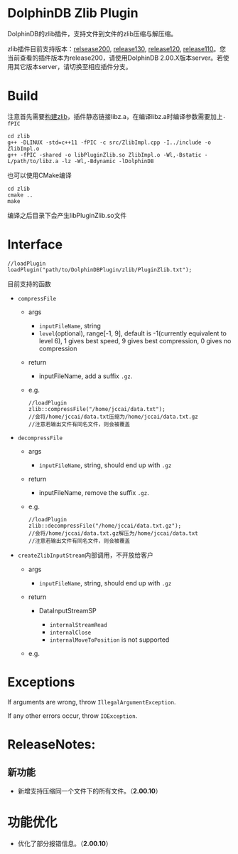 # DolphinDB Zlib Plugin

DolphinDB的zlib插件，支持文件到文件的zlib压缩与解压缩。

zlib插件目前支持版本：[relsease200](https://github.com/dolphindb/DolphinDBPlugin/blob/release200/zlib/README_CN.md), [release130](https://github.com/dolphindb/DolphinDBPlugin/blob/release130/zlib/README_CN.md), [release120](https://github.com/dolphindb/DolphinDBPlugin/blob/release120/zlib/README_CN.md), [release110](https://github.com/dolphindb/DolphinDBPlugin/blob/release110/zlib/README_CN.md)。您当前查看的插件版本为release200，请使用DolphinDB 2.00.X版本server。若使用其它版本server，请切换至相应插件分支。

# Build

注意首先需要[构建zlib](https://zlib.net/)，插件静态链接libz.a，在编译libz.a时编译参数需要加上`-fPIC`

```
cd zlib
g++ -DLINUX -std=c++11 -fPIC -c src/ZlibImpl.cpp -I../include -o ZlibImpl.o
g++ -fPIC -shared -o libPluginZlib.so ZlibImpl.o -Wl,-Bstatic -L/path/to/libz.a -lz -Wl,-Bdynamic -lDolphinDB
```

也可以使用CMake编译

```
cd zlib
cmake ..
make
```

编译之后目录下会产生libPluginZlib.so文件

# Interface

```
//loadPlugin
loadPlugin("path/to/DolphinDBPlugin/zlib/PluginZlib.txt");
```

目前支持的函数

- `compressFile`

    - args

        - `inputFileName`, string
        - `level`(optional), range[-1, 9], default is -1(currently equivalent to level 6), 1 gives best speed, 9 gives best compression, 0 gives no compression

    - return

        - inputFileName, add a suffix `.gz`.

    - e.g.
      
      ```
      //loadPlugin
      zlib::compressFile("/home/jccai/data.txt");
      //会将/home/jccai/data.txt压缩为/home/jccai/data.txt.gz
      //注意若输出文件有同名文件，则会被覆盖
      ```
      

- `decompressFile`
  
    - args

        - `inputFileName`, string, should end up with `.gz`

    - return

        - inputFileName, remove the suffix `.gz`.

    - e.g.
      
      ```
      //loadPlugin
      zlib::decompressFile("/home/jccai/data.txt.gz");
      //会将/home/jccai/data.txt.gz解压为/home/jccai/data.txt
      //注意若输出文件有同名文件，则会被覆盖
      ```

- `createZlibInputStream`内部调用，不开放给客户

    - args

        - `inputFileName`, string, should end up with `.gz`

    - return

        - DataInputStreamSP

            - `internalStreamRead`
            - `internalClose`
            - `internalMoveToPosition` is not supported
        
    - e.g.

# Exceptions

If arguments are wrong, throw `IllegalArgumentException`.

If any other errors occur, throw `IOException`.

# ReleaseNotes:

## 新功能

* 新增支持压缩同一个文件下的所有文件。（**2.00.10**）

# 功能优化

* 优化了部分报错信息。（**2.00.10**）
